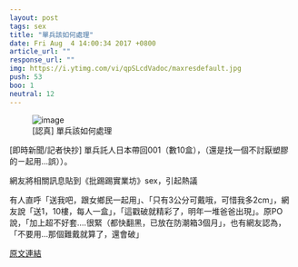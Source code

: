 ```yaml
---
layout: post
tags: sex
title: "單兵該如何處理"
date: Fri Aug  4 14:00:34 2017 +0800
article_url: ""
response_url: ""
img: https://i.ytimg.com/vi/qpSLcdVadoc/maxresdefault.jpg
push: 53
boo: 1
neutral: 12
---
```


<figure>
<img src="https://i.ytimg.com/vi/qpSLcdVadoc/maxresdefault.jpg" alt="image">
<figcaption>
[認真] 單兵該如何處理
</figcaption>
</figure>



[即時新聞/記者快抄] 單兵託人日本帶回001（數10盒），（還是找一個不討厭塑膠的ㄧ起用...誤））。

網友將相關訊息貼到《批踢踢實業坊》sex，引起熱議

有人直呼「送我吧，跟女鄉民一起用」、「只有3公分可戴哦，可惜我多2cm」，網友說「送1，10樓，每人一盒」，「這戳破就精彩了，明年一堆爸爸出現」。原PO說，「加上超不好套....很緊（都快翻黑，已放在防潮箱3個月」，也有網友認為，「不要用...那個難戴就算了，還會破」

<a href = "https://www.ptt.cc/bbs/sex/M.1501826437.A.36F.html">原文連結</a>

